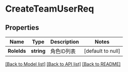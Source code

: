 # CreateTeamUserReq

## Properties
Name | Type | Description | Notes
------------ | ------------- | ------------- | -------------
**RoleIds** | **string** | 角色ID列表 | [default to null]

[[Back to Model list]](../README.md#documentation-for-models) [[Back to API list]](../README.md#documentation-for-api-endpoints) [[Back to README]](../README.md)


